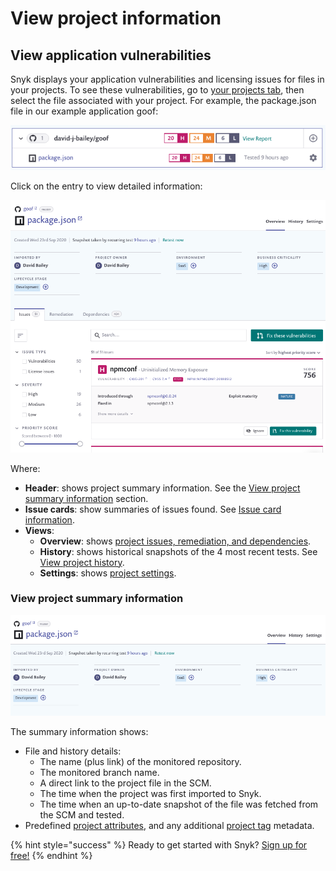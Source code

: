 # View project information

## View application vulnerabilities

Snyk displays your application vulnerabilities and licensing issues for files in your projects. To see these vulnerabilities, go to [your projects tab](https://app.snyk.io/projects), then select the file associated with your project. For example, the package.json file in our example application goof:

![](../../.gitbook/assets/application-vuln.png/)

Click on the entry to view detailed information:

![](../../.gitbook/assets/project-page.png/)

Where:

* **Header**: shows project summary information. See the [View project summary information](view-project-information/) section.
* **Issue cards**: show summaries of issues found. See [Issue card information](getting-started/introduction-to-snyk-projects/issue-card-information).
* **Views**:
  * **Overview**: shows [project issues, remediation, and dependencies](getting-started/introduction-to-snyk-projects/view-project-issues-remediations-and-dependencies).
  * **History**: shows historical snapshots of the 4 most recent tests. See [View project history](getting-started/introduction-to-snyk-projects/view-project-history).
  * **Settings**: shows [project settings](getting-started/introduction-to-snyk-projects/view-project-settings).

### View project summary information

![](../../.gitbook/assets/proj-summ.png/)

The summary information shows:

* File and history details:
  * The name \(plus link\) of the monitored repository.
  * The monitored branch name.
  * A direct link to the project file in the SCM.
  * The time when the project was first imported to Snyk.
  * The time when an up-to-date snapshot of the file was fetched from the SCM and tested.
* Predefined [project attributes](fixing-and-prioritizing-issues/policies/assign-a-policy-to-project-attributes), and any additional [project tag](getting-started/introduction-to-snyk-projects/project-tags/) metadata.

{% hint style="success" %}
Ready to get started with Snyk? [Sign up for free!](https://snyk.io/login?cta=sign-up&loc=footer&page=support_docs_page/)
{% endhint %}

